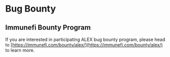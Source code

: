 # Bug Bounty

## Immunefi Bounty Program

If you are interested in participating ALEX bug bounty program, please head to [https://immunefi.com/bounty/alex/](https://immunefi.com/bounty/alex/) to learn more.
